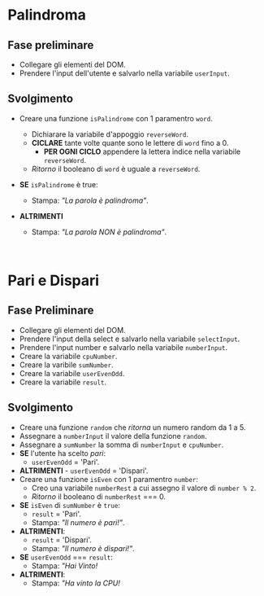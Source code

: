 <!-- Esercizio di oggi: Pali e dispari
nome repo: js-paliedispari  (si, c'è una 'L' in 'pali' perchè siamo molto cringe)

Palidroma
Chiedere all’utente di inserire una parola
Creare una funzione per capire se la parola inserita è palindroma

Pari e Dispari
L’utente sceglie pari o dispari e inserisce un numero da 1 a 5.
Generiamo un numero random (sempre da 1 a 5) per il computer (usando una funzione).
Sommiamo i due numeri
Stabiliamo se la somma dei due numeri è pari o dispari (usando una funzione)
Dichiariamo chi ha vinto.
Consigli del giorno
1. Scriviamo sempre in italiano i passaggi che vogliamo fare
2. Scriviamo sempre solo un pezzetto di codice alla volta, se funziona allora andiamo avanti.
 -->

 # Palindroma

 ## Fase preliminare
 - Collegare gli elementi del DOM.
 - Prendere l'input dell'utente e salvarlo nella variabile `userInput`. 

 ## Svolgimento
 - Creare una funzione `isPalindrome` con 1 paramentro `word`.
    - Dichiarare la variabile d'appoggio `reverseWord`.
    - **CICLARE** tante volte quante sono le lettere di `word` fino a 0.
        - **PER OGNI CICLO** appendere la lettera indice nella variabile `reverseWord`.
    - *Ritorno* il booleano di `word` è uguale a `reverseWord`.

- **SE** `isPalindrome` è true:
    - Stampa: *"La parola è palindroma"*.
- **ALTRIMENTI** 
    - Stampa: *"La parola NON è palindroma"*.

<br>

# Pari e Dispari
## Fase Preliminare
- Collegare gli elementi del DOM.
- Prendere l'input della select e salvarlo nella variabile `selectInput`. 
- Prendere l'input number e salvarlo nella variabile `numberInput`.
- Creare la variabile `cpuNumber`.
- Creare la varibile `sumNumber`.
- Creare la variabile `userEvenOdd`.
- Creare la variabile `result`.

## Svolgimento
- Creare una funzione `random` che *ritorna* un numero random da 1 a 5.
- Assegnare a `numberInput` il valore della funzione `random`.
- Assegnare a `sumNumber` la somma di `numberInput` e `cpuNumber`.
- **SE** l'utente ha scelto *pari*:
    - `userEvenOdd` = 'Pari'.
- **ALTRIMENTI** - `userEvenOdd` = 'Dispari'.
- Creare una funzione `isEven` con 1 paramentro `number`:
    - Creo una variabile `numberRest` a cui assegno il valore di `number % 2`.
    - *Ritorno* il booleano di `numberRest` === 0.
- **SE** `isEven` di `sumNumber` è `true`:
    - `result` = 'Pari'.
    - Stampa: *"Il numero è pari!"*.
- **ALTRIMENTI**:
    - `result` = 'Dispari'.
    - Stampa: *"Il numero è dispari!"*.
- **SE** `userEvenOdd` === `result`:
    - Stampa: *"Hai Vinto!*
- **ALTRIMENTI**:
    - Stampa: *"Ha vinto la CPU!*
